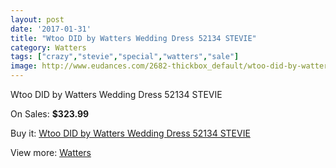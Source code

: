 ```yaml
---
layout: post
date: '2017-01-31'
title: "Wtoo DID by Watters Wedding Dress 52134 STEVIE"
category: Watters
tags: ["crazy","stevie","special","watters","sale"]
image: http://www.eudances.com/2682-thickbox_default/wtoo-did-by-watters-wedding-dress-52134-stevie.jpg
---
```

Wtoo DID by Watters Wedding Dress 52134 STEVIE

On Sales: **$323.99**
<a href="https://www.eudances.com/en/watters/901-wtoo-did-by-watters-wedding-dress-52134-stevie.html"><amp-img layout="responsive" width="600" height="600" src="//www.eudances.com/2682-thickbox_default/wtoo-did-by-watters-wedding-dress-52134-stevie.jpg" alt="Wtoo DID by Watters Wedding Dress 52134 STEVIE 0" /></a>
<a href="https://www.eudances.com/en/watters/901-wtoo-did-by-watters-wedding-dress-52134-stevie.html"><amp-img layout="responsive" width="600" height="600" src="//www.eudances.com/2683-thickbox_default/wtoo-did-by-watters-wedding-dress-52134-stevie.jpg" alt="Wtoo DID by Watters Wedding Dress 52134 STEVIE 1" /></a>

Buy it: [Wtoo DID by Watters Wedding Dress 52134 STEVIE](https://www.eudances.com/en/watters/901-wtoo-did-by-watters-wedding-dress-52134-stevie.html "Wtoo DID by Watters Wedding Dress 52134 STEVIE")

View more: [Watters](https://www.eudances.com/en/12-watters "Watters")